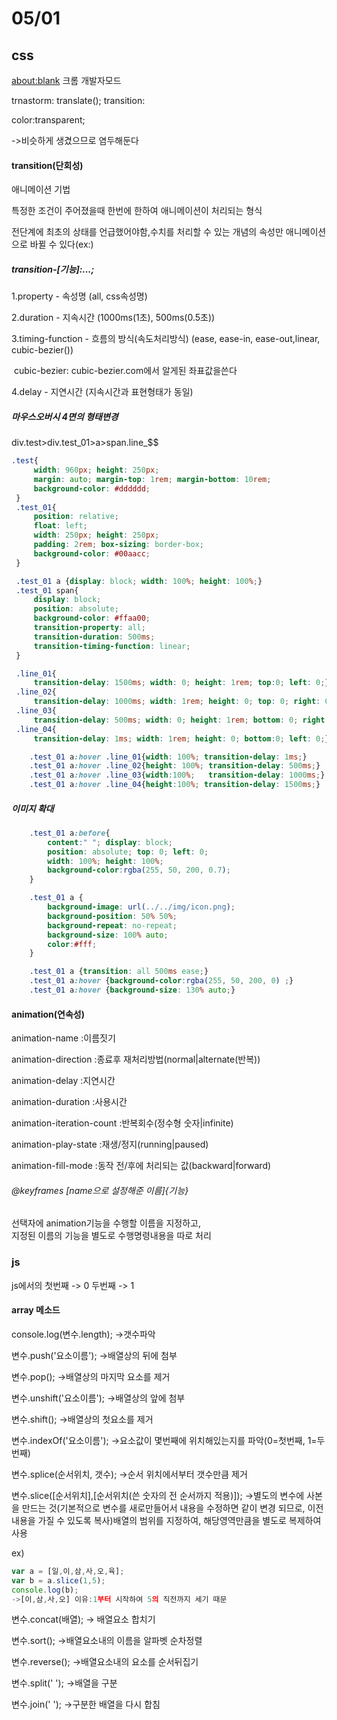 # 05/01
## css
[about:blank](about:blank)  크롬 개발자모드

trnastorm: translate(); transition:

color:transparent;

->비슷하게 생겼으므로 염두해둔다

#### transition(단회성)

애니메이션 기법

특정한 조건이 주어졌을때 한번에 한하여 애니메이션이 처리되는 형식

전단계에 최초의 상태를 언급했어야함,수치를 처리할 수 있는 개념의 속성만 애니메이션으로 바뀔 수 있다(ex:)

##### transition-[기능]:...;

1.property - 속성명 (all, css속성명)

2.duration - 지속시간 (1000ms(1초), 500ms(0.5초))

3.timing-function - 흐름의 방식(속도처리방식) (ease, ease-in, ease-out,linear, cubic-bezier())

​	 cubic-bezier: cubic-bezier.com에서 알게된 좌표값을쓴다

4.delay - 지연시간 (지속시간과 표현형태가 동일)



##### 마우스오버시 4면의 형태변경

div.test>div.test_01>a>span.line_$$

```css
.test{
	 width: 960px; height: 250px;
	 margin: auto; margin-top: 1rem; margin-bottom: 10rem;
	 background-color: #dddddd;	 
 }
 .test_01{
	 position: relative;
	 float: left;
	 width: 250px; height: 250px;
	 padding: 2rem; box-sizing: border-box;
	 background-color: #00aacc;
 }

 .test_01 a {display: block; width: 100%; height: 100%;}
 .test_01 span{
	 display: block;
	 position: absolute;
	 background-color: #ffaa00;
	 transition-property: all;
	 transition-duration: 500ms;
	 transition-timing-function: linear;
 }

 .line_01{
	 transition-delay: 1500ms; width: 0; height: 1rem; top:0; left: 0;}
 .line_02{
	 transition-delay: 1000ms; width: 1rem; height: 0; top: 0; right: 0;}
 .line_03{
	 transition-delay: 500ms; width: 0; height: 1rem; bottom: 0; right: 0;}
 .line_04{
	 transition-delay: 1ms; width: 1rem; height: 0; bottom:0; left: 0;}

 	.test_01 a:hover .line_01{width: 100%; transition-delay: 1ms;}
	.test_01 a:hover .line_02{height: 100%; transition-delay: 500ms;}
	.test_01 a:hover .line_03{width:100%;	transition-delay: 1000ms;}
	.test_01 a:hover .line_04{height:100%; transition-delay: 1500ms;}


```



##### 이미지 확대 

```css
	.test_01 a:before{
		content:" "; display: block;
		position: absolute; top: 0; left: 0;
		width: 100%; height: 100%;
		background-color:rgba(255, 50, 200, 0.7);		
	}

	.test_01 a {
		background-image: url(../../img/icon.png);
		background-position: 50% 50%;
		background-repeat: no-repeat;
		background-size: 100% auto;
		color:#fff;
	}

	.test_01 a {transition: all 500ms ease;}
	.test_01 a:hover {background-color:rgba(255, 50, 200, 0) ;}
	.test_01 a:hover {background-size: 130% auto;}
```



#### animation(연속성)

animation-name								:이름짓기

animation-direction							:종료후 재처리방법(normal|alternate(반복))

animation-delay								  :지연시간

animation-duration							:사용시간

animation-iteration-count			     :반복회수(정수형 숫자|infinite)

animation-play-state						  :재생/정지(running|paused)

animation-fill-mode						   :동작 전/후에 처리되는 값(backward|forward)

###### @keyframes [name으로 설정해준 이름]{기능}

선택자에 animation기능을 수행할 이름을 지정하고, <br>지정된 이름의 기능을 별도로 수행명령내용을 따로 처리

### js

js에서의 첫번째 -> 0 두번째 -> 1

#### array 메소드

console.log(변수.length); 	->갯수파악

변수.push('요소이름'); 	->배열상의 뒤에 첨부

변수.pop(); 	->배열상의 마지막 요소를 제거

변수.unshift('요소이름'); 	->배열상의 앞에 첨부

변수.shift(); 	->배열상의 첫요소를 제거



변수.indexOf('요소이름');   ->요소값이 몇번째에 위치해있는지를 파악(0=첫번째, 1=두번째)

변수.splice(순서위치, 갯수);	->순서 위치에서부터 갯수만큼 제거



변수.slice([순서위치],[순서위치(쓴 숫자의 전 순서까지 적용)]);	 ->별도의 변수에 사본을 만드는 것(기본적으로 변수를 새로만들어서 내용을 수정하면 같이 변경 되므로, 이전내용을 가질 수 있도록 복사)배열의 범위를 지정하여, 해당영역만큼을 별도로 복제하여사용

ex)

```js
var a = [일,이,삼,사,오,육];
var b = a.slice(1,5);
console.log(b);
->[이,삼,사,오] 이유:1부터 시작하여 5의 직전까지 세기 때문

```



변수.concat(배열);	-> 배열요소 합치기

변수.sort(); 	->배열요소내의 이름을 알파벳 순차정렬

변수.reverse();	->배열요소내의 요소를 순서뒤집기



변수.split(' ');	->배열을 구분

변수.join(' '); 	->구분한 배열을 다시 합침
